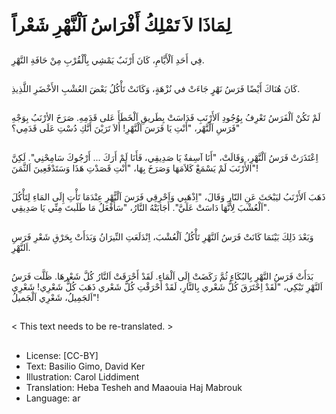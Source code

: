 # لِمَاذَا لاَ تَمْلِكُ أَفْرَاسُ اَلْنَّهْرِ شَعْراً

##
فِي أَحَدِ اَلْأَيَّامِ، كَانَ أَرْنَبٌ يَمْشِي بِاْلْقُرْبِ مِنْ حَافَةِ النَّهْرِ.

##
كَانَ هُنَاكَ أَيْضًا فَرَسُ نَهْرٍ جَاءَتْ في نُزْهَةٍ، وَكَانَتْ تَأْكُلُ بَعْضَ العُشْبِ الأَخْضَرِ اللَّذِيذِ.

##
لَمْ تَكُنْ اَلْفَرَسُ تَعْرِفُ بِوُجُودِ اَلأَرْنَبِ فَدَاسَتْ بِطَريقِ اَلْخَطَأَ عَلى قَدَمِهِ.
صَرَخَ الأرْنَبُ بِوَجْهِ فَرَسِ اَلْنَّهْر، "أَنْتِ يَا فَرَسَ اَلْنَّهْرِ! أَلاَ تَرَيْنَ أَنَّكِ دُسْتِ عَلَى قَدَمِي؟"

##
اِعْتَذَرَتْ فَرَسُ اَلْنَّهْرِ، وَقَالَتْ، "أَنَا آسِفةٌ يَا صَدِيقِي، فَأَنَا لَمْ أَرَكَ ... أَرْجُوكَ سَامِحْنِي".
لَكِنَّ الأَرْنَبَ لَمْ يَسْمَعْ كَلاَمَهَا وَصَرَخَ بِهَا، "أَنْتِ قَصَدْتِ هَذَا وَسَتَدْفَعِينَ اَلثَّمَنَ"!

##
ذَهَبَ اَلأَرْنَبُ ليَبْحَثَ عَنِ النّار وَقَالَ، "اِذْهَبِي وَاَحْرِقِي فَرَسَ اَلْنًّهْرِ عِنْدَمَا تَأْتِ إِلَى المَاءِ لِتَأْكُلَ اَلْعُشْبَ لِأَنَّهَا دَاسَتْ عَلَيَّ". أَجَابَتْهُ النَّارُ، "سَأَفْعَلُ مَا طَلَبتَ مِنِّي يَا صَدِيقِي".

##
وَبَعْدَ ذَلِكَ بَيْنَمَا كَانَتْ فَرَسُ اَلنَّهْرِ تَأْكُلُ اَلْعُشْبَ، اِنْدَلَعَتِ النِّيرَانُ وَبَدَأَتْ بِحَرْقِ شَعْرِ فَرَسِ اَلنَّهْرِ.

##
بَدَأَتْ فَرَسُ النَّهْرِ بِالبُكَاءِ ثُمَّ رَكَضَتْ إِلَى اَلْمَاءِ. لَقَدْ أَحْرَقَتْ اَلنَّارُ كُلَّ شَعْرهَا.
ظَلَّت فَرَسُ اَلنَّهْرِ تَبْكِي، "لَقَدْ اِحْتَرَقَ كُلُّ شَعْري بِالنَّارِ، لَقَدْ أَحْرَقْتِ كُلَّ شَعْري ذَهَبَ كُلُّ شَعْرِي! شَعْرِي اَلجَمِيلُ، شَعْرِي اَلْجَميلُ"!

##
< This text needs to be re-translated. >

##
* License: [CC-BY]
* Text: Basilio Gimo, David Ker
* Illustration: Carol Liddiment
* Translation: Heba Tesheh and Maaouia Haj Mabrouk
* Language: ar
